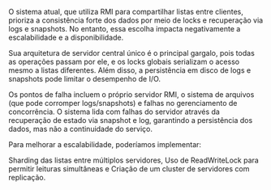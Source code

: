 O sistema atual, que utiliza RMI para compartilhar listas entre clientes, prioriza a consistência forte dos dados por meio de locks e recuperação via logs e snapshots. No entanto, essa escolha impacta negativamente a escalabilidade e a disponibilidade.

Sua arquitetura de servidor central único é o principal gargalo, pois todas as operações passam por ele, e os locks globais serializam o acesso mesmo a listas diferentes. Além disso, a persistência em disco de logs e snapshots pode limitar o desempenho de I/O.

Os pontos de falha incluem o próprio servidor RMI, o sistema de arquivos (que pode corromper logs/snapshots) e falhas no gerenciamento de concorrência. O sistema lida com falhas do servidor através da recuperação de estado via snapshot e log, garantindo a persistência dos dados, mas não a continuidade do serviço.

Para melhorar a escalabilidade, poderíamos implementar:

Sharding das listas entre múltiplos servidores, Uso de ReadWriteLock para permitir leituras simultâneas e Criação de um cluster de servidores com replicação.
